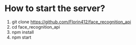 # How to start the server?

1. git clone https://github.com/Florin412/face_recognition_api
2. cd face_recognition_api
3. npm install
4. npm start
